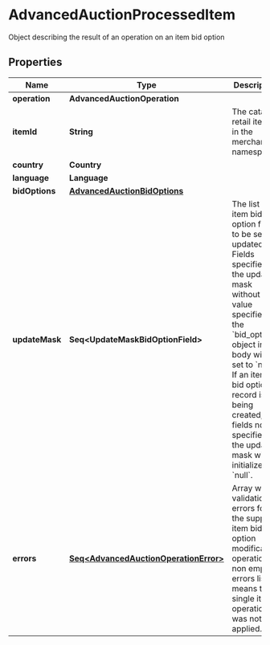 

# AdvancedAuctionProcessedItem

Object describing the result of an operation on an item bid option

## Properties

Name | Type | Description | Notes
------------ | ------------- | ------------- | -------------
**operation** | **AdvancedAuctionOperation** |  | 
**itemId** | **String** | The catalog retail item id in the merchant namespace | 
**country** | **Country** |  | 
**language** | **Language** |  | 
**bidOptions** | [**AdvancedAuctionBidOptions**](AdvancedAuctionBidOptions.md) |  | 
**updateMask** | **Seq&lt;UpdateMaskBidOptionField&gt;** | The list of item bid option fields to be set or updated. Fields specified in the updated mask without a value specified in the &#x60;bid_options&#x60; object in the body will be set to &#x60;null&#x60;. If an item bid option record is being created, fields not specified in the update mask will be initialized to &#x60;null&#x60;. | 
**errors** | [**Seq&lt;AdvancedAuctionOperationError&gt;**](AdvancedAuctionOperationError.md) | Array with validation errors for the supplied item bid option modification operation. A non empty errors list means this single item operation was not applied. |  [optional]



